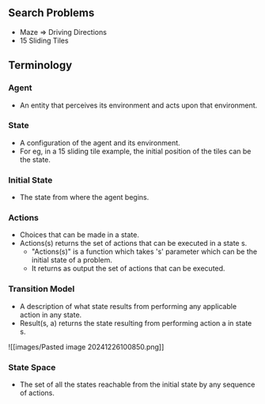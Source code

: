 ## Search Problems
- Maze => Driving Directions
- 15 Sliding Tiles
## Terminology
### Agent
- An entity that perceives its environment and acts upon that environment.
### State
- A configuration of the agent and its environment.
- For eg, in a 15 sliding tile example, the initial position of the tiles can be the state.
### Initial State
- The state from where the agent begins.
### Actions
- Choices that can be made in a state.
- Actions(s) returns the set of actions that can be executed in a state s.
	- "Actions(s)" is a function which takes 's' parameter which can be the initial state of a problem.
	- It returns as output the set of actions that can be executed.
### Transition Model
- A description of what state results from performing any applicable action in any state.
- Result(s, a) returns the state resulting from performing action a in state s.

![[images/Pasted image 20241226100850.png]]
### State Space
- The set of all the states reachable from the initial state by any sequence of actions.